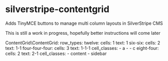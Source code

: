 # silverstripe-contentgrid
Adds TinyMCE buttons to manage multi column layouts in SilverStripe CMS

This is still a work in progress, hopefully better instructions will come later



ContentGrid\ContentGrid:
  row_types:
    twelve:
      cells: 1
      text: 1
    six-six:
      cells: 2
      text: 1-1
    four-four-four:
      cells: 3
      text: 1-1-1
      cell_classes:
        - a
        - 
        - c
    eight-four:
      cells: 2
      text: 2-1
      cell_classes:
        - content
        - sidebar

